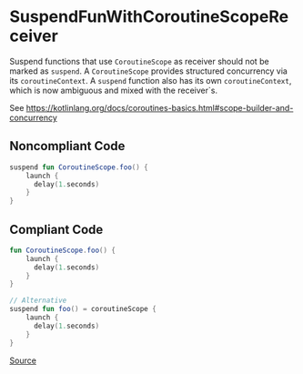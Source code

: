 # SuspendFunWithCoroutineScopeReceiver

Suspend functions that use `CoroutineScope` as receiver should not be marked as `suspend`.
A `CoroutineScope` provides structured concurrency via its `coroutineContext`. A `suspend`
function also has its own `coroutineContext`, which is now ambiguous and mixed with the
receiver`s.

See https://kotlinlang.org/docs/coroutines-basics.html#scope-builder-and-concurrency

## Noncompliant Code

```kotlin
suspend fun CoroutineScope.foo() {
    launch {
      delay(1.seconds)
    }
}
```
## Compliant Code

```kotlin
fun CoroutineScope.foo() {
    launch {
      delay(1.seconds)
    }
}

// Alternative
suspend fun foo() = coroutineScope {
    launch {
      delay(1.seconds)
    }
}
```

[Source](https://detekt.dev/docs/rules/coroutines#suspendfunwithcoroutinescopereceiver)
